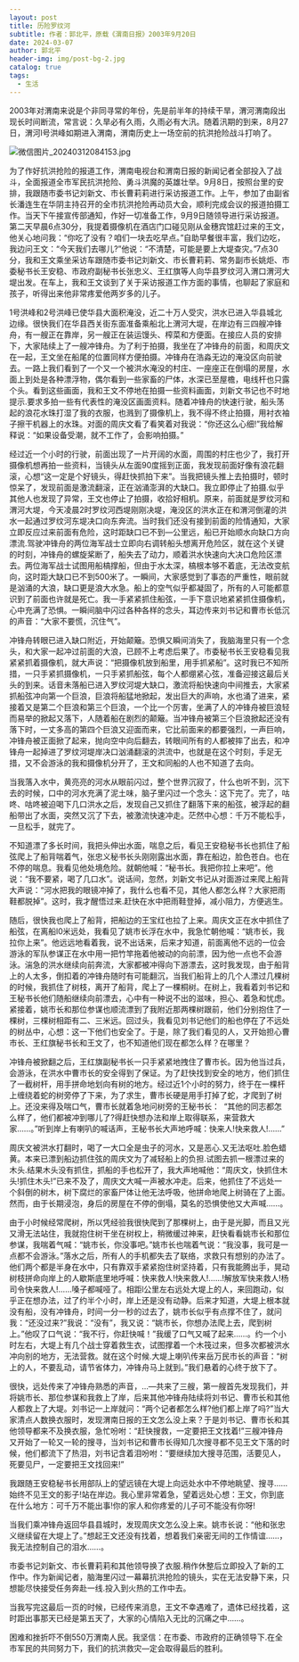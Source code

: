 ```yaml
---
layout: post
title: 历险罗纹河
subtitle: 作者：郭北平，原载《渭南日报》2003年9月20日
date: 2024-03-07
author: 郭北平
header-img: img/post-bg-2.jpg
catalog: true
tags:
  - 生活
---
```

2003年对渭南来说是个非同寻常的年份，先是前半年的持续干旱，渭河渭南段出现长时间断流，常言说：久旱必有久雨，久雨必有大汛。随着汛期的到来，8月27日，渭河l号洪峰如期进入渭南，渭南历史上一场空前的抗洪抢险战斗打响了。

![微信图片_20240312084153.jpg](https://s2.loli.net/2024/03/12/ASpsKJWRbOjzniX.jpg)

为了作好抗洪抢险的报道工作，渭南电视台和渭南日报的新闻记者全部投入了战斗，全面报道全市军民抗洪抢险、勇斗洪魔的英雄壮举。9月8日，按照台里的安排，我跟随市委书记刘新文、市长曹莉莉进行采访报道工作。上午，参加了由副省长潘连生在华阴主持召开的全市抗洪抢险再动员大会，顺利完成会议的报道拍摄工作。当天下午接宣传部通知，作好一切准备工作，9月9日随领导进行采访报道。第二天早晨6点30分，我提着摄像机在酒店门口碰见刚从金穗宾馆赶过来的王文，他关心地问我：“你吃了没有？咱们一块去吃早点。”自助早餐很丰富，我们边吃，我边问王文：“今天我们去哪儿?”他说：“不清楚，可能是要上大堤查灾。”7点30分，我和王文乘坐采访车跟随市委书记刘新文、市长曹莉莉、常务副市长姚炬、市委秘书长王安稳、市政府副秘书长张忠义、王红旗等人向华县罗纹河入渭口渭河大堤出发。在车上，我和王文谈到了关于采访报道工作方面的事情，也聊起了家庭和孩子，听得出来他非常疼爱他两岁多的儿子。

1号洪峰和2号洪峰已使华县大面积淹没，近二十万人受灾，洪水已进入华县城北边缘。很快我们在华县西关街东面准备乘船北上渭河大堤，在岸边有三四艘冲锋舟，有一艘正在靠岸，另一艘正在装运馒头、榨菜和方便面。在接应人员的安排下，大家陆续上了一艘冲锋舟。为了利于拍摄，我坐在了冲锋舟的前面，和周庆文在一起，王文坐在船尾的位置同样方便拍摄。冲锋舟在浩淼无边的淹没区向前驶去。一路上我们看到了一个又一个被洪水淹没的村庄、一座座正在倒塌的房屋，水面上到处是各种漂浮物，偶尔看到一些家畜的尸体，水深已至屋檐，电线杆也只露个头。看到这些画面，我和王文不停地在拍摄一些资料画面，刘新文书记也不时地提示.要求多拍一些有代表性的淹没区画面资料。随着冲锋舟的快速行驶，船头荡起的浪花水珠打湿了我的衣服，也溅到了摄像机上，我不得不终止拍摄，用衬衣袖子擦干机器上的水珠。对面的周庆文看了看笑着对我说：“你还这么心细!”我给解释说：“如果设备受潮，就不工作了，会影响拍摄。”

经过近一个小时的行驶，前面出现了一片开阔的水面，周围的村庄也少了，我打开摄像机想再拍一些资料，当镜头从左面90度摇到正面，我发现前面好像有浪花翻滚，心想“这一定是个好镜头，得赶快抓拍下来”。当我把镜头推上去拍摄时，顿时惊呆了，发现前面是激流翻滚，正在汹涌澎湃的大缺口。我立即停止了拍摄.似乎其他人也发现了异常，王文也停止了拍摄，收拾好相机。原来，前面就是罗纹河和渭河大堤，今天凌晨2时罗纹河西堤刚刚决堤，淹没区的洪水正在和渭河倒灌的洪水一起通过罗纹河东堤决口向东奔流。当时我们还没有接到前面的险情通知，大家立即反应过来前面有危险，这时距缺口已不到—公里远，船已开始顺水向缺口方向漂流.驾驶冲锋舟的两位海军战士立即向右调转船头想离开危险区，就在这个关键的时刻，冲锋舟的螺旋桨断了，船失去了动力，顺着洪水快速向大决口危险区漂去。两位海军战士试图用船槁撑船，但由于水太深，槁根本够不着底，无法改变航向，这时距大缺口已不到500米了。一瞬间，大家感觉到了事态的严重性，眼前就是汹涌的大浪，缺口更是浪大水急。船上的空气似乎都凝固了，所有的人可能都意识到了前面也许就是死亡。我一手紧紧抓住船弦，一手下意识地紧紧抓住摄像机，心中充满了恐惧。一瞬间脑中闪过各种各样的念头，耳边传来刘书记和曹市长低沉的声音：“大家不要慌，沉住气”。

冲锋舟转眼已进入缺口附近，开始颠簸。恐惧又瞬间消失了，我脑海里只有一个念头，和大家一起冲过前面的大浪，已顾不上考虑后果了。市委秘书长王安稳看见我紧紧抓着摄像机，就大声说：“把摄像机放到船里，用手抓紧船”。这时我已不知所措，一只手紧抓摄像机，一只手紧抓船弦，每个人都绷紧心弦，准备迎接这最后关头的到来。话音未落船已进入罗纹河堤大缺口，激流将船快速向中间推去，大家紧抓船弦冲向第一个巨浪，巨浪将船猛地掀起，发出巨大的声响，水也涌了进来，紧接着又是第二个巨浪和第三个巨浪，一个比一个厉害，坐满了人的冲锋舟被巨浪轻而易举的掀起又落下，人随着船在剧烈的颠簸。当冲锋舟被第三个巨浪掀起还没有落下时，一丈多高的第四个巨浪又迎面而来，它比前面来的都要强烈，一声巨响，冲锋舟被正面掀了起来，抛向空中向后翻去，转眼间所有的人都被摔了出去，和冲锋舟一起掉进了罗纹河堤岸决口汹涌翻滚的洪流中，也就是在这个时刻，手足无措，又不会游泳的我和摄像机分开了，王文和同船的人也不知道了去向。

当我落入水中，黄亮亮的河水从眼前闪过，整个世界沉寂了，什么也听不到，沉下去的时候，口中的河水充满了泥土味，脑子里闪过一个念头：这下完了。完了，咕咚、咕咚被迫喝下几口洪水之后，发现自己又抓住了翻落下来的船弦，被浮起的翻船带出了水面，突然又沉了下去，被激流快速冲走。茫然中心想：千万不能松手，一旦松手，就完了。

不知道漂了多长时间，我把头伸出水面，喘息之后，看见王安稳秘书长也抓住了船弦爬上了船背喘着气，张忠义秘书长头刚刚露出水面，靠在船边，脸色苍白。也在不停的喘息。我看见他处境危险。就朝他喊：“秘书长。我把你拉上来吧”。他说：“我不要紧，喝了几口水”。说话间，忽然，刘新文书记从对面游过来爬上船背大声说：“河水把我的眼镜冲掉了，我什么也看不见，其他人都怎么样？大家把雨鞋都脱掉”。这时，我才醒悟过来.赶快在水中把雨鞋登掉，减小阻力，方便逃生。

随后，很快我也爬上了船背，把船边的王宝红也拉了上来。周庆文正在水中抓住了船弦，在离船l0米远处，我看见了姚市长浮在水中，我急忙朝他喊：“姚市长，我拉你上来”。他远远地看着我，说不出话来，后来才知道，前面离他不远的一位会游泳的军队参谋正在水中用一把竹竿拖着他被动的向前漂，因为他一点也不会游泳。湍急的洪水继续向前奔流，大家都被冲得向下游漂去，这时我发现，由于船背上的人太多，倒扣着的冲锋舟随时有可能翻沉，当我们船背上的几个人漂过几棵树的时候，我抓住了树枝，离开了船背，爬上了一棵桐树。在树上，我看着刘书记和王秘书长他们随船继续向前漂去，心中有一种说不出的滋味，担心、着急和忧虑。紧接着，姚市长和那位参谋也顺流漂到了我附近那两棵树跟前，他们分别抱住了一棵树，三棵树相距有二、三米远。回过头，我看见刘书记他们的船也停在了不远处的树丛中，心想：这一下他们也安全了。于是，除了我们看见的人，又开始担心曹市长、王红旗秘书长和王文了，也不知道他们现在都怎么样？在哪里？

冲锋舟被掀翻之后，王红旗副秘书长一只手紧紧地拽住了曹市长。因为他当过兵，会游泳，在洪水中曹市长的安全得到了保证。为了赶快找到安全的地方，他们抓住了一截树杆，用手拼命地划向有树的地方。经过近1个小时的努力，终于在一棵杆上缠绕着蛇的树旁停了下来，为了求生，曹市长硬是用手打掉了蛇，才爬到了树上。还没来得及喘口气，曹市长就着急地问树旁的王秘书长：  “其他的同志都怎么样了，他们都被冲到哪儿了?得赶快想办法和岸上取得联系，来营救大家……。”听到岸上有喇叭的喊话声，王秘书长大声地呼喊：快来人!快来救人!……”

周庆文被洪水打翻时，喝了一大口全是虫子的河水，又是恶心.又无法呕吐.脸色蜡黄。本来已漂到船边抓住弦的周庆文为了减轻船上的负担.试图去抓一根漂过来的木头.结果木头没有抓住，抓船的手也松开了，我大声地喊他：“周庆文，快抓住木头!抓住木头!”已来不及了，周庆文大喊一声被水冲走。后来，他抓住了不远处一个斜倒的树木，树下腐烂的家畜尸体让他无法呼吸，他拼命地爬上树骑在了上面。然而，由于长期浸泡，身后的房屋在不停的倒塌，莫名的恐惧使他又大声喊……。

由于小时候经常爬树，所以凭经验我很快爬到了那棵树上，由于是光脚，而且又光又滑无法站住，我就抱住树干坐在树权上，稍微缓过神来，赶快看看姚市长和那位参谋，我喘着气喊：“姚市长，你没事吧。”姚市长也喘着气说：“我没事，我可是一点都不会游泳。”落水之后，所有人的手机都失去了联络，求救只有想别的办法了。他们两个都是半身在水中，只有靠双手紧紧抱住树坚持着，只有我能腾出手，晃动树枝拼命向岸上的人歇斯底里地呼喊：快来救人!快来救人!……!解放军快来救人!杨司令快来救人!……嗓子都喊哑了。相距l公里左右远处大堤上的人，来回跑动，似乎正在想办法，过了约半个小时，岸上还是没有动静。后来才知道，大堤上根本就没有船，没有冲锋舟，时间一分一秒的过去了，姚市长似乎有点撑不住了，就问我：“还没过来?”我说：“没有”，我又说：“姚市长，你想办法爬上去，爬到树上。”他叹了口气说：“我不行，你赶快喊！”我缓了口气又喊了起来……。约一个小时左右，大堤上有几个战士穿着救生衣，试图撑着一个木筏过来，但多次都被洪水冲向别的地方，无法营救。就在这个时候.大堤上喇叭传来岳万民市长的声音：“树上的人，不要乱动，请节省体力，冲锋舟马上就到。”我们悬着的心终于放下了。

很快，远处传来了冲锋舟熟悉的声音，…—共来了三艘，第一艘首先发现我们，并将姚市长、那位参谋和我救上了岸，后来其他冲锋舟陆续将刘书记、曹市长和其他人都救上了大堤。刘书记一上岸就问：“两个记者都怎么样?他们都上岸了吗?”当大家清点人数换衣服时，发现渭南日报的王文怎么没上来？于是刘书记、曹市长和其他领导都来不及换衣服，急忙吩咐：“赶快搜救，一定要把王文找着!”三艘冲锋舟又开始了一轮又一轮的搜寻，当刘书记和曹市长得知几次搜寻都不见王文下落的时候，他们都流下了热泪，刘书记含着泪吩咐：“要继续加大搜寻范围，活要见人，死要见尸，一定要把王文找回来!”

我跟随王安稳秘书长用部队上的望远镜在大堤上向远处水中不停地眺望、搜寻……始终不见王文的影子!站在岸边。我心里非常着急，望着远处心想：王文，你到底在什么地方：可千万不能出事!你的家人和你疼爱的儿子可不能没有你呀!

当我们乘冲锋舟返回华县县城时，发现周庆文怎么没上来。姚市长说：“他和张忠义继续留在大堤上了。”想起王文还没有找着，想着我们亲密无间的工作情谊……，我无法控制自己的泪水……。

市委书记刘新文、市长曹莉莉和其他领导换了衣服.稍作休整后立即投入了新的工作中。作为新闻记者，脑海里闪过一幕幕抗洪抢险的镜头，实在无法安静下来，只想能尽快接受任务奔赴一线.投入到火热的工作中去。

当我写完这最后一页的时候，已经传来消息，王文不幸遇难了，遗体已经找着，这时距出事那天已经是第五天了，大家的心情陷入无比的沉痛之中……。

困难和挫折吓不倒550万渭南人民。我坚信：在市委、市政府的正确领导下.在全市军民的共同努力下，我们的抗洪救灾—定会取得最后的胜利。